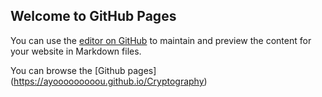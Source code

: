 ## Welcome to GitHub Pages

You can use the [editor on GitHub](https://github.com/ayooooooooou/Cryptography/edit/master/README.md) to maintain and preview the content for your website in Markdown files.

You can browse the [Github pages]
(https://ayooooooooou.github.io/Cryptography)